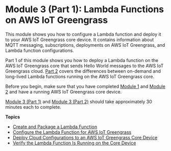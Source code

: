 # Module 3 \(Part 1\): Lambda Functions on AWS IoT Greengrass<a name="module3-I"></a>

This module shows you how to configure a Lambda function and deploy it to your AWS IoT Greengrass core device\. It contains information about MQTT messaging, subscriptions, deployments on AWS IoT Greengrass, and Lambda function configurations\.

Part 1 of this module shows you how to deploy a Lambda function on the AWS IoT Greengrass core that sends Hello World messages to the AWS IoT Greengrass cloud\. [Part 2](module3-II.md) covers the differences between on\-demand and long\-lived Lambda functions running on the AWS IoT Greengrass core\.

Before you begin, make sure that you have completed [Module 1](module1.md) and [Module 2](module2.md) and have a running AWS IoT Greengrass core device\.

[Module 3 \(Part 1\)](#module3-I) and [Module 3 \(Part 2\)](module3-II.md) should take approximately 30 minutes each to complete\.

**Topics**
+ [Create and Package a Lambda Function](create-lambda.md)
+ [Configure the Lambda Function for AWS IoT Greengrass](config-lambda.md)
+ [Deploy Cloud Configurations to an AWS IoT Greengrass Core Device](configs-core.md)
+ [Verify the Lambda Function Is Running on the Core Device](lambda-check.md)